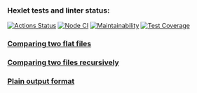 ### Hexlet tests and linter status:
[![Actions Status](https://github.com/ScreamStarIT/frontend-project-lvl2/workflows/hexlet-check/badge.svg)](https://github.com/ScreamStarIT/frontend-project-lvl2/actions)
[![Node CI](https://github.com/ScreamStarIT/frontend-project-lvl2/actions/workflows/nodejs.yml/badge.svg)](https://github.com/ScreamStarIT/frontend-project-lvl2/actions/workflows/nodejs.yml)
[![Maintainability](https://api.codeclimate.com/v1/badges/a36372ef7e7777842ded/maintainability)](https://codeclimate.com/github/ScreamStarIT/frontend-project-lvl2/maintainability)
[![Test Coverage](https://api.codeclimate.com/v1/badges/a36372ef7e7777842ded/test_coverage)](https://codeclimate.com/github/ScreamStarIT/frontend-project-lvl2/test_coverage)
### [Comparing two flat files](https://asciinema.org/a/PSfHNin8N4SaRfgRDmOFNB3CL)
### [Comparing two files recursively](https://asciinema.org/a/BaAhXvWml6kp9fiGYN5qwmDSI)
### [Plain output format](https://asciinema.org/a/q47lvr1jV0kcB58sMk8cegkeC)
